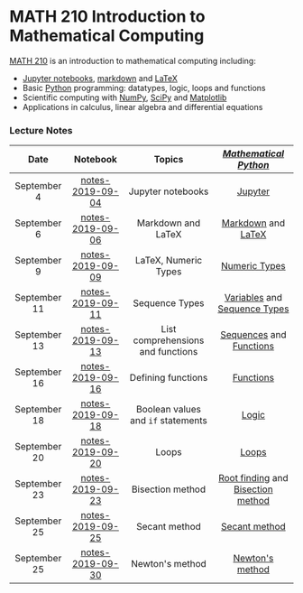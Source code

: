 # MATH 210 Introduction to Mathematical Computing

[MATH 210](https://courses.students.ubc.ca/cs/courseschedule?pname=subjarea&tname=subj-course&dept=MATH&course=210) is an introduction to mathematical computing including:

* [Jupyter notebooks](http://jupyter.org/), [markdown](https://en.wikipedia.org/wiki/Markdown) and [LaTeX](https://en.wikibooks.org/wiki/LaTeX/Mathematics)
* Basic [Python](https://www.python.org/) programming: datatypes, logic, loops and functions
* Scientific computing with [NumPy](http://www.numpy.org/), [SciPy](https://scipy.org/) and [Matplotlib](https://matplotlib.org/)
* Applications in calculus, linear algebra and differential equations

### Lecture Notes

| Date | Notebook | Topics | [*Mathematical Python*](http://www.math.ubc.ca/~pwalls/math-python) |
| :---: | :---: | :---: | :---: |
| September 4 | [notes-2019-09-04](notes-week-01/notes-2019-09-04.ipynb) | Jupyter notebooks | [Jupyter](http://www.math.ubc.ca/~pwalls/math-python/jupyter/notebook/) |
| September 6 | [notes-2019-09-06](notes-week-01/notes-2019-09-06.ipynb) | Markdown and LaTeX | [Markdown](http://www.math.ubc.ca/~pwalls/math-python/jupyter/markdown/) and [LaTeX](http://www.math.ubc.ca/~pwalls/math-python/jupyter/latex/) |
| September 9 | [notes-2019-09-09](notes-week-02/notes-2019-09-09.ipynb) | LaTeX, Numeric Types | [Numeric Types](http://www.math.ubc.ca/~pwalls/math-python/python/numbers/) |
| September 11 | [notes-2019-09-11](notes-week-02/notes-2019-09-11.ipynb) | Sequence Types | [Variables](http://www.math.ubc.ca/~pwalls/math-python/python/variables/) and [Sequence Types](http://www.math.ubc.ca/~pwalls/math-python/python/sequences/) |
| September 13 | [notes-2019-09-13](notes-week-02/notes-2019-09-13.ipynb) | List comprehensions and functions | [Sequences](http://www.math.ubc.ca/~pwalls/math-python/python/sequences/) and [Functions](http://www.math.ubc.ca/~pwalls/math-python/python/functions/) |
| September 16 | [notes-2019-09-16](notes-week-03/notes-2019-09-16.ipynb) | Defining functions | [Functions](http://www.math.ubc.ca/~pwalls/math-python/python/functions/) |
| September 18 | [notes-2019-09-18](notes-week-03/notes-2019-09-18.ipynb) | Boolean values and `if` statements | [Logic](http://www.math.ubc.ca/~pwalls/math-python/python/logic/) |
| September 20 | [notes-2019-09-20](notes-week-03/notes-2019-09-20.ipynb) | Loops | [Loops](http://www.math.ubc.ca/~pwalls/math-python/python/loops/) |
| September 23 | [notes-2019-09-23](notes-week-04/notes-2019-09-23.ipynb) | Bisection method | [Root finding](http://www.math.ubc.ca/~pwalls/math-python/roots-optimization/root-finding/) and [Bisection method](http://www.math.ubc.ca/~pwalls/math-python/roots-optimization/bisection/) |
| September 25 | [notes-2019-09-25](notes-week-04/notes-2019-09-25.ipynb) | Secant method | [Secant method](http://www.math.ubc.ca/~pwalls/math-python/roots-optimization/secant/) |
| September 25 | [notes-2019-09-30](notes-week-05/notes-2019-09-30.ipynb) | Newton's method | [Newton's method](http://www.math.ubc.ca/~pwalls/math-python/roots-optimization/newton/) |